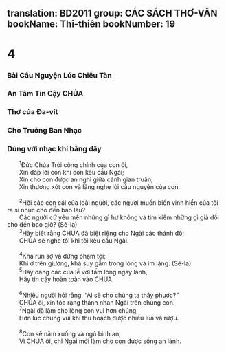 translation: BD2011
group: CÁC SÁCH THƠ-VĂN
bookName: Thi-thiên 
bookNumber: 19
-------

<div class="title"><h1>4</h1><h3>Bài Cầu Nguyện Lúc Chiều Tàn </h3><h3>An Tâm Tin Cậy CHÚA</h3><h3>Thơ của Ða-vít</h3><h3>Cho Trưởng Ban Nhạc</h3><h3>Dùng với nhạc khí bằng dây</h3></div>
<span class="verse thi_4_1">  <sup>1</sup>Ðức Chúa Trời công chính của con ôi,<br/>  Xin đáp lời con khi con kêu cầu Ngài;<br/>  Xin cho con được an nghỉ giữa cảnh gian truân;<br/>  Xin thương xót con và lắng nghe lời cầu nguyện của con.<br/><br/></span>
<span class="verse thi_4_2">  <sup>2</sup>Hỡi các con cái của loài người, các người muốn biến vinh hiển của tôi ra sỉ nhục cho đến bao lâu?<br/>  Các người cứ yêu mến những gì hư không và tìm kiếm những gì giả dối cho đến bao giờ? (Sê-la)<br/></span>
<span class="verse thi_4_3">  <sup>3</sup>Hãy biết rằng CHÚA đã biệt riêng cho Ngài các thánh đồ;<br/>  CHÚA sẽ nghe tôi khi tôi kêu cầu Ngài.<br/><br/></span>
<span class="verse thi_4_4">  <sup>4</sup>Khá run sợ và đừng phạm tội;<br/>  Khi ở trên giường, khá suy gẫm trong lòng và im lặng. (Sê-la)<br/></span>
<span class="verse thi_4_5">  <sup>5</sup>Hãy dâng các của lễ với tấm lòng ngay lành, <br/>  Hãy tin cậy hoàn toàn vào CHÚA.<br/><br/></span>
<span class="verse thi_4_6">  <sup>6</sup>Nhiều người hỏi rằng, “Ai sẽ cho chúng ta thấy phước?”<br/>  CHÚA ôi, xin tỏa rạng thánh nhan Ngài trên chúng con.<br/></span>
<span class="verse thi_4_7">  <sup>7</sup>Ngài đã làm cho lòng con vui hơn chúng,<br/>  Hơn lúc chúng vui khi thu hoạch được nhiều lúa và rượu.<br/><br/></span>
<span class="verse thi_4_8">  <sup>8</sup>Con sẽ nằm xuống và ngủ bình an;<br/>  Vì CHÚA ôi, chỉ Ngài mới làm cho con được sống an lành.<br/></span>
